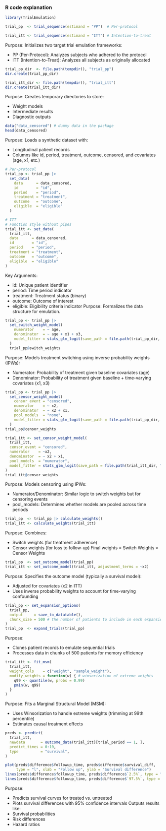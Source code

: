### R code explanation
```R
library(TrialEmulation)

trial_pp  <- trial_sequence(estimand = "PP")  # Per-protocol

trial_itt <- trial_sequence(estimand = "ITT") # Intention-to-treat
```

Purpose: Initializes two target trial emulation frameworks:
- PP (Per-Protocol): Analyzes subjects who adhered to the protocol
- ITT (Intention-to-Treat): Analyzes all subjects as originally allocated

```R
trial_pp_dir  <- file.path(tempdir(), "trial_pp")
dir.create(trial_pp_dir)

trial_itt_dir <- file.path(tempdir(), "trial_itt")
dir.create(trial_itt_dir)
```

Purpose: Creates temporary directories to store:
- Weight models
- Intermediate results
- Diagnostic outputs

```R
data("data_censored") # dummy data in the package
head(data_censored)
```
Purpose: Loads a synthetic dataset with:
- Longitudinal patient records
- Columns like id, period, treatment, outcome, censored, and covariates (age, x1, etc.)

```R
# Per-protocol
trial_pp <- trial_pp |>
  set_data(
    data      = data_censored,
    id        = "id",
    period    = "period",
    treatment = "treatment",
    outcome   = "outcome",
    eligible  = "eligible"
  )

# ITT
# Function style without pipes
trial_itt <- set_data( 
  trial_itt,
  data      = data_censored,
  id        = "id",
  period    = "period",
  treatment = "treatment",
  outcome   = "outcome",
  eligible  = "eligible"
)
```
Key Arguments:
- id: Unique patient identifier
- period: Time period indicator
- treatment: Treatment status (binary)
- outcome: Outcome of interest
- eligible: Eligibility criteria indicator
Purpose: Formalizes the data structure for emulation.

```R
trial_pp <- trial_pp |>
  set_switch_weight_model(
    numerator    = ~ age,
    denominator  = ~ age + x1 + x3,
    model_fitter = stats_glm_logit(save_path = file.path(trial_pp_dir, "switch_models"))
  )
  trial_pp@switch_weights
```
Purpose: Models treatment switching using inverse probability weights (IPWs):
- Numerator: Probability of treatment given baseline covariates (age)
- Denominator: Probability of treatment given baseline + time-varying covariates (x1, x3)

```R
trial_pp <- trial_pp |>
  set_censor_weight_model(
    censor_event = "censored",
    numerator    = ~ x2,
    denominator  = ~ x2 + x1,
    pool_models  = "none",
    model_fitter = stats_glm_logit(save_path = file.path(trial_pp_dir, "switch_models"))
  )
trial_pp@censor_weights

trial_itt <- set_censor_weight_model(
  trial_itt,
  censor_event = "censored",
  numerator    = ~x2,
  denominator  = ~ x2 + x1,
  pool_models  = "numerator",
  model_fitter = stats_glm_logit(save_path = file.path(trial_itt_dir, "switch_models"))
)
trial_itt@censor_weights
```
Purpose: Models censoring using IPWs:
- Numerator/Denominator: Similar logic to switch weights but for censoring events
- pool_models: Determines whether models are pooled across time periods

```R
trial_pp  <- trial_pp |> calculate_weights()
trial_itt <- calculate_weights(trial_itt)
```
Purpose: Combines:
- Switch weights (for treatment adherence)
- Censor weights (for loss to follow-up)
Final weights = Switch Weights × Censor Weights

```R
trial_pp  <- set_outcome_model(trial_pp)
trial_itt <- set_outcome_model(trial_itt, adjustment_terms = ~x2)
```
Purpose: Specifies the outcome model (typically a survival model):
- Adjusted for covariates (x2 in ITT)
- Uses inverse probability weights to account for time-varying confounding

```R
trial_pp <- set_expansion_options(
  trial_pp,
  output     = save_to_datatable(),
  chunk_size = 500 # the number of patients to include in each expansion iteration
)
trial_pp  <- expand_trials(trial_pp)
```
Purpose:
- Clones patient records to emulate sequential trials
- Processes data in chunks of 500 patients for memory efficiency

```R
trial_itt <- fit_msm(
  trial_itt,
  weight_cols    = c("weight", "sample_weight"),
  modify_weights = function(w) { # winsorization of extreme weights
    q99 <- quantile(w, probs = 0.99)
    pmin(w, q99)
  }
)
```
Purpose: Fits a Marginal Structural Model (MSM):
- Uses Winsorization to handle extreme weights (trimming at 99th percentile)
- Estimates causal treatment effects

```R
preds <- predict(
  trial_itt,
  newdata       = outcome_data(trial_itt)[trial_period == 1, ],
  predict_times = 0:10,
  type          = "survival",
)

plot(preds$difference$followup_time, preds$difference$survival_diff,
     type = "l", xlab = "Follow up", ylab = "Survival difference")
lines(preds$difference$followup_time, preds$difference$`2.5%`, type = "l", col = "red", lty = 2)
lines(preds$difference$followup_time, preds$difference$`97.5%`, type = "l", col = "red", lty = 2)
```
Purpose:
- Predicts survival curves for treated vs. untreated
- Plots survival differences with 95% confidence intervals
Outputs results like:
- Survival probabilities
- Risk differences
- Hazard ratios
